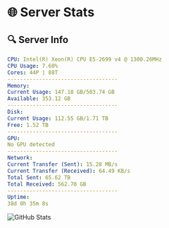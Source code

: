 # 🌐 Server Stats
## 🔍 Server Info
```yaml
CPU: Intel(R) Xeon(R) CPU E5-2699 v4 @ 1300.26MHz
CPU Usage: 7.60%
Cores: 44P | 88T
-----------------------------------
Memory:
Current Usage: 147.18 GB/503.74 GB
Available: 353.12 GB
-----------------------------------
Disk:
Current Usage: 112.55 GB/1.71 TB
Free: 1.52 TB
-----------------------------------
GPU:
No GPU detected
-----------------------------------
Network:
Current Transfer (Sent): 15.28 MB/s
Current Transfer (Received): 64.49 KB/s
Total Sent: 65.62 TB
Total Received: 562.70 GB
-----------------------------------
Uptime:
38d 0h 35m 8s
```
![GitHub Stats](https://img.shields.io/badge/Updated-2025-04-14_21:57:57-blue)